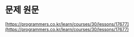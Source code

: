 # 문제 원문

[https://programmers.co.kr/learn/courses/30/lessons/17677](https://programmers.co.kr/learn/courses/30/lessons/17677)
